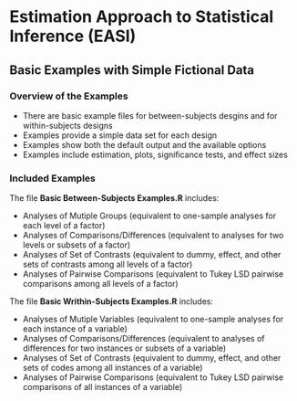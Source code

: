 # Estimation Approach to Statistical Inference (EASI)

## Basic Examples with Simple Fictional Data

### Overview of the Examples

- There are basic example files for between-subjects desgins and for within-subjects designs
- Examples provide a simple data set for each design
- Examples show both the default output and the available options
- Examples include estimation, plots, significance tests, and effect sizes

### Included Examples

The file **Basic Between-Subjects Examples.R** includes:

- Analyses of Mutiple Groups (equivalent to one-sample analyses for each level of a factor)
- Analyses of Comparisons/Differences (equivalent to analyses for two levels or subsets of a factor)
- Analyses of Set of Contrasts (equivalent to dummy, effect, and other sets of contrasts among all levels of a factor)
- Analyses of Pairwise Comparisons (equivalent to Tukey LSD pairwise comparisons among all levels of a factor)

The file **Basic Writhin-Subjects Examples.R** includes:

- Analyses of Mutiple Variables (equivalent to one-sample analyses for each instance of a variable)
- Analyses of Comparisons/Differences (equivalent to analyses of differences for two instances or subsets of a variable)
- Analyses of Set of Contrasts (equivalent to dummy, effect, and other sets of codes among all instances of a variable)
- Analyses of Pairwise Comparisons (equivalent to Tukey LSD pairwise comparisons of all instances of a variable)
